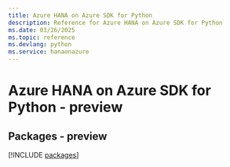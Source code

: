 ```yaml
---
title: Azure HANA on Azure SDK for Python
description: Reference for Azure HANA on Azure SDK for Python
ms.date: 03/26/2025
ms.topic: reference
ms.devlang: python
ms.service: hanaonazure
---
```

# Azure HANA on Azure SDK for Python - preview
## Packages - preview
[!INCLUDE [packages](hana-on-azure-index.md)]